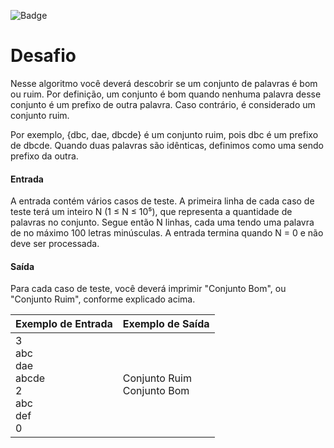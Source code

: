 ![Badge](https://img.shields.io/badge/Desafio-Conjuntos-blue?style=for-the-badge&logo=ghost)
# Desafio
Nesse algoritmo você deverá descobrir se um conjunto de palavras é bom ou ruim. Por definição, um conjunto é bom quando nenhuma palavra desse conjunto é um prefixo de outra palavra. Caso contrário, é considerado um conjunto ruim.

Por exemplo, {dbc, dae, dbcde} é um conjunto ruim, pois dbc é um prefixo de dbcde. Quando duas palavras são idênticas, definimos como uma sendo prefixo da outra.
#### Entrada
A entrada contém vários casos de teste. A primeira linha de cada caso de teste terá um inteiro N (1 ≤ N ≤ 10⁵), que representa a quantidade de palavras no conjunto. Segue então N linhas, cada uma tendo uma palavra de no máximo 100 letras minúsculas. A entrada termina quando N = 0 e não deve ser processada.
#### Saída
Para cada caso de teste, você deverá imprimir "Conjunto Bom", ou "Conjunto Ruim", conforme explicado acima.

| Exemplo de Entrada | Exemplo de Saída |
| --- | ----------- |
| 3 <br> abc <br> dae <br> abcde <br> 2 <br> abc <br> def <br> 0 | Conjunto Ruim <br> Conjunto Bom |
